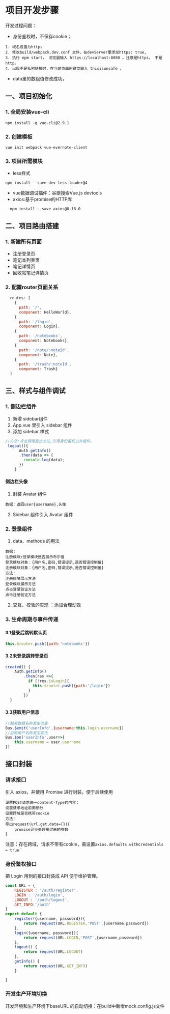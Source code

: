 # 项目开发步骤
开发过程问题： 
* 身份鉴权时，不保存cookie；
```
1. 域名设置为https
2. 修改build/webpack.dev.conf 文件，在devServer里添加https: true,
3. 执行 npm start， 浏览器输入 https://localhost:8080 。注意是https， 不是 http。
4. 出现不是私密链接时，在当前页面用键盘输入 thisisunsafe ，
```
* data里的数组值修改成功，
## 一、项目初始化
    
### 1. 全局安装vue-cli
```
npm install -g vue-cli@2.9.1
```
### 2. 创建模板
```
vue init webpack vue-evernote-client
```
### 3. 项目所需模块
* less样式
```
npm install --save-dev less-loader@4
```
* vue数据调试插件：谷歌搜索Vue.js devtools
* axios:基于promise的HTTP库
```
  npm install --save axios@0.18.0
  ```
## 二、项目路由搭建
### 1. 新建所有页面
* 注册登录页
* 笔记本列表页
* 笔记详情页
* 回收站笔记详情页
### 2. 配置router页面关系
```js
  routes: [
    {
      path: '/',
      component: HelloWorld},
    {
      path: '/login',
      component: Login},
    {
      path: '/notebooks',
      component: Notebooks},
    {
      path: '/note/:noteId',
      component: Note},
    {
      path: '/trash/:noteId',
      component: Trash}
  ]

```
## 三、样式与组件调试
### 1. 侧边栏组件
1. 新增 sidebar组件
2. App.vue 里引入 sidebar 组件
3. 添加 sidebar 样式
```js
//方法:点击调用登出方法,引用身份鉴权公共组件。
 logout(){
      Auth.getInfo()
      .then(data => {
        console.log(data);
      })
    }
```

#### 侧边栏头像
1. 封装 Avatar 组件
```
数据：返回user{username},头像
```
2. Sidebar 组件引入 Avatar 组件

### 2. 登录组件 
1. data、methods 的用法 
```
数据：
注册模块/登录模块是否展示布尔值
登录模块对象：{用户名,密码,错误提示,是否错误控制值}
注册模块对象：{用户名,密码,错误提示,是否错误控制值}
方法：
注册模块展示方法
登录模块展示方法
点击登录验证方法
点击注册验证方法
```
2. 交互、校验的实现 ：添加合理动效
### 3. 生命周期与事件传递
#### 3.1登录后跳转默认页
```js
this.$router.push({path:'notebooks'})
```
#### 3.2未登录跳转登录页
```js
created() {
    Auth.getInfo()
        .then(res =>{
          if (!res.isLogin){
            this.$router.push({path:'/login'})
          }
        })
  }
```
#### 3.3获取用户信息
```js
//触发数据名称发生改变
Bus.$emit('userInfo',{username:this.login.username})
//监听用户名称发生变化
Bus.$on('userInfo',user=>{
    this.username = user.username
})
```

## 接口封装
### 请求接口
引入 axios，并使用 Promise 进行封装，便于后续使用
```
设置POST请求统一content-Type的内容；
设置请求地址前面部分
设置跨域是否携带cookie
方法：
导出request(url,get,data={}){
    promise异步处理接过来的参数
}
```
注意：存在跨域，请求不带有cookie，需设置``axios.defaults.withCredentials = true``
`
### 身份鉴权接口
把 Login 用到的接口封装成 API 便于维护管理。
```js
const URL = {
    REGISTER : '/auth/register',
    LOGIN : '/auth/login',
    LOGOUT : '/auth/logout',
    GET_INFO:'/auth'
}
export default {
    register({username, password}){
        return request(URL.REGISTER,'POST',{username,password})
    },
    login({username, password}){
        return request(URL.LOGIN,'POST',{username,password})
    },
    logout() {
        return request(URL.LOGOUT)
    },
    getInfo() {
        return request(URL.GET_INFO)
    }

}
```
### 开发生产环境切换 
开发环境和生产环境下baseURL 的自动切换：在build中新增mock.config.js文件


